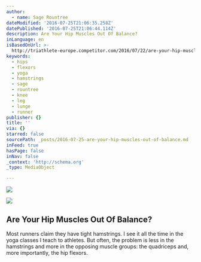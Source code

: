 ```yaml
---
author:
  - name: Sage Rountree
dateModified: '2016-07-25T21:06:35.258Z'
datePublished: '2016-07-25T21:06:44.114Z'
description: Are Your Hip Muscles Out Of Balance?
inLanguage: en
isBasedOnUrl: >-
  http://triathlete-europe.competitor.com/2016/07/22/are-your-hip-muscles-out-of-balance
keywords:
  - hips
  - flexors
  - yoga
  - hamstrings
  - sage
  - rountree
  - knee
  - leg
  - lunge
  - runner
publisher: {}
title: ''
via: {}
starred: false
sourcePath: _posts/2016-07-25-are-your-hip-muscles-out-of-balance.md
inFeed: true
hasPage: false
inNav: false
_context: 'http://schema.org'
_type: MediaObject

---
```

![](https://the-grid-user-content.s3-us-west-2.amazonaws.com/8523b6da-5140-4adb-bcd1-1b84b3b90ecf.jpg)

<article style=""><img src="https://imgflo.herokuapp.com/graph/vahj1ThiexotieMo/ada54f506d09c68475b2d26c44b08c6d/noop.jpg?input=http://triathlete-europe.competitor.com/files/2015/11/hips.jpg" /><h1>Are Your Hip Muscles Out Of Balance?</h1><p>Most runners claim they have tight hamstrings. I see it all the time in the yoga classes I teach to athletes. But often, the problem is less in the hamstrings and more in the opposing muscle groups: the quadriceps and, more importantly, the hip flexors.</p></article>